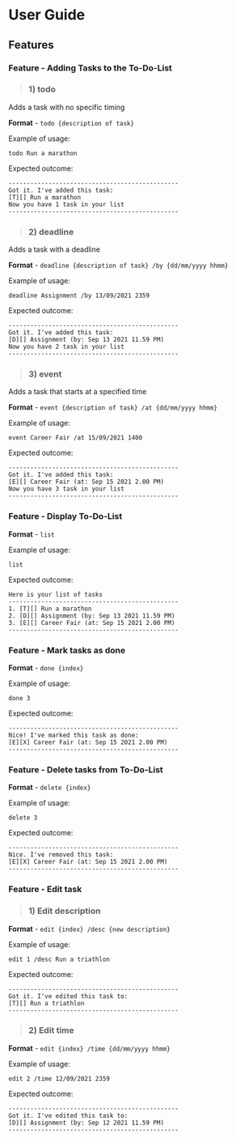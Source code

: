 # User Guide

## Features 

### Feature - Adding Tasks to the To-Do-List

> ### 1) todo

Adds a task with no specific timing

**Format** - `todo {description of task}`

Example of usage: 

`todo Run a marathon`

Expected outcome:

```
-----------------------------------------------
Got it. I've added this task:
[T][] Run a marathon
Now you have 1 task in your list
-----------------------------------------------
```

> ### 2) deadline

Adds a task with a deadline

**Format** - `deadline {description of task} /by {dd/mm/yyyy hhmm}`

Example of usage: 

`deadline Assignment /by 13/09/2021 2359`

Expected outcome:

```
-----------------------------------------------
Got it. I've added this task:
[D][] Assignment (by: Sep 13 2021 11.59 PM)
Now you have 2 task in your list
-----------------------------------------------
```

> ### 3) event
   
Adds a task that starts at a specified time

**Format** - `event {description of task} /at {dd/mm/yyyy hhmm}`

Example of usage: 

`event Career Fair /at 15/09/2021 1400`

Expected outcome:

```
-----------------------------------------------
Got it. I've added this task:
[E][] Career Fair (at: Sep 15 2021 2.00 PM)
Now you have 3 task in your list
-----------------------------------------------
```

### Feature - Display To-Do-List

**Format** - `list`

Example of usage: 

`list`

Expected outcome:

```
Here is your list of tasks
-----------------------------------------------
1. [T][] Run a marathon
2. [D][] Assignment (by: Sep 13 2021 11.59 PM)
3. [E][] Career Fair (at: Sep 15 2021 2.00 PM)
-----------------------------------------------
```

### Feature - Mark tasks as done

**Format** - `done {index}`

Example of usage: 

`done 3`

Expected outcome:

```
-----------------------------------------------
Nice! I've marked this task as done:
[E][X] Career Fair (at: Sep 15 2021 2.00 PM)
-----------------------------------------------
```

### Feature - Delete tasks from To-Do-List

**Format** - `delete {index}`

Example of usage: 

`delete 3`

Expected outcome:

```
-----------------------------------------------
Nice. I've removed this task:
[E][X] Career Fair (at: Sep 15 2021 2.00 PM)
-----------------------------------------------
```

### Feature - Edit task

> ### 1) Edit description

**Format** - `edit {index} /desc {new description}`

Example of usage: 

`edit 1 /desc Run a triathlon`

Expected outcome:

```
-----------------------------------------------
Got it. I've edited this task to:
[T][] Run a triathlon
-----------------------------------------------
```

> ### 2) Edit time

**Format** - `edit {index} /time {dd/mm/yyyy hhmm}`

Example of usage: 

`edit 2 /time 12/09/2021 2359`

Expected outcome:

```
-----------------------------------------------
Got it. I've edited this task to:
[D][] Assignment (by: Sep 12 2021 11.59 PM)
-----------------------------------------------
```
